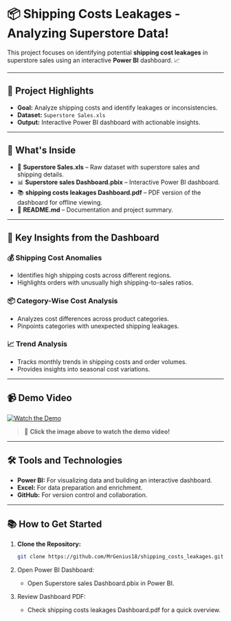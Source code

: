 # 📦 Shipping Costs Leakages - Analyzing Superstore Data!

This project focuses on identifying potential **shipping cost leakages** in superstore sales using an interactive **Power BI** dashboard. 📈

---

## 🎯 Project Highlights
- **Goal:** Analyze shipping costs and identify leakages or inconsistencies.
- **Dataset:** `Superstore Sales.xls`
- **Output:** Interactive Power BI dashboard with actionable insights.

---

## 📂 What's Inside
- 📄 **Superstore Sales.xls** – Raw dataset with superstore sales and shipping details.
- 📊 **Superstore sales Dashboard.pbix** – Interactive Power BI dashboard.
- 📚 **shipping costs leakages Dashboard.pdf** – PDF version of the dashboard for offline viewing.
- 📄 **README.md** – Documentation and project summary.

---

## 📸 Key Insights from the Dashboard
### 💰 Shipping Cost Anomalies
- Identifies high shipping costs across different regions.
- Highlights orders with unusually high shipping-to-sales ratios.

### 📦 Category-Wise Cost Analysis
- Analyzes cost differences across product categories.
- Pinpoints categories with unexpected shipping leakages.

### 📈 Trend Analysis
- Tracks monthly trends in shipping costs and order volumes.
- Provides insights into seasonal cost variations.

---

## 📹 Demo Video
[![Watch the Demo](https://img.youtube.com/vi/VIDEO_ID/maxresdefault.jpg)](https://www.youtube.com/watch?v=VIDEO_ID)

> 🎥 **Click the image above to watch the demo video!**

---

## 🛠️ Tools and Technologies
- **Power BI:** For visualizing data and building an interactive dashboard.
- **Excel:** For data preparation and enrichment.
- **GitHub:** For version control and collaboration.

---

## 📚 How to Get Started
1. **Clone the Repository:**
   ```bash
   git clone https://github.com/MrGenius18/shipping_costs_leakages.git

2. Open Power BI Dashboard:
    - Open Superstore sales Dashboard.pbix in Power BI.
 
3. Review Dashboard PDF:
    - Check shipping costs leakages Dashboard.pdf for a quick overview.
